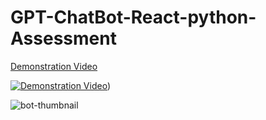 # GPT-ChatBot-React-python-Assessment

[Demonstration Video](https://drive.google.com/file/d/1_dkxKi7VwoRcwdrrqsg4rd72L8Gqzu2T/view?usp=sharing)

[![Demonstration Video](https://github.com/AnuragRoque/GPT-ChatBot-React-python-Assessment/assets/41073466/fb5c451a-9f39-465f-8f63-5fd93080c2ae)](https://drive.google.com/file/d/1_dkxKi7VwoRcwdrrqsg4rd72L8Gqzu2T/view?usp=sharing))



![bot-thumbnail](https://github.com/AnuragRoque/GPT-ChatBot-React-python-Assessment/assets/41073466/fb5c451a-9f39-465f-8f63-5fd93080c2ae)
